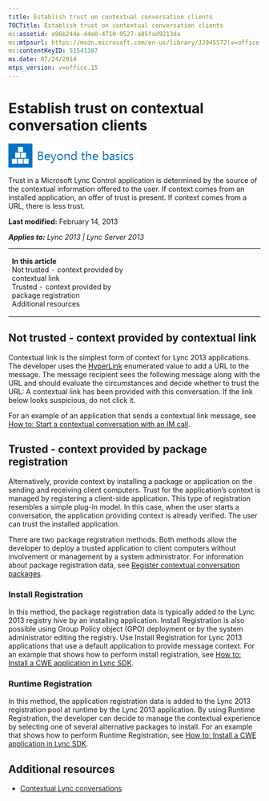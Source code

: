 ```yaml
---
title: Establish trust on contextual conversation clients
TOCTitle: Establish trust on contextual conversation clients
ms:assetid: a96b244e-d4e0-4710-9527-a85fad9213da
ms:mtpsurl: https://msdn.microsoft.com/en-us/library/JJ945572(v=office.15)
ms:contentKeyID: 51541387
ms.date: 07/24/2014
mtps_version: v=office.15
---
```


# Establish trust on contextual conversation clients

![Beyond the basics topic](images/JJ937254.mod_icon_beyondbasics_long(Office.15).png "Beyond the basics topic")

Trust in a Microsoft Lync Control application is determined by the source of the contextual information offered to the user. If context comes from an installed application, an offer of trust is present. If context comes from a URL, there is less trust.

**Last modified:** February 14, 2013

***Applies to:** Lync 2013 | Lync Server 2013*

<table>
<colgroup>
<col style="width: 50%" />
<col style="width: 50%" />
</colgroup>
<tbody>
<tr class="odd">
<td><p><strong>In this article</strong><br />
Not trusted - context provided by contextual link<br />
Trusted - context provided by package registration<br />
Additional resources</p></td>
<td><p></p></td>
</tr>
</tbody>
</table>

## Not trusted - context provided by contextual link

Contextual link is the simplest form of context for Lync 2013 applications. The developer uses the [HyperLink](https://msdn.microsoft.com/en-us/library/gg267182\(v=office.15\)) enumerated value to add a URL to the message. The message recipient sees the following message along with the URL and should evaluate the circumstances and decide whether to trust the URL: A contextual link has been provided with this conversation. If the link below looks suspicious, do not click it.

For an example of an application that sends a contextual link message, see [How to: Start a contextual conversation with an IM call](how-to-start-a-contextual-conversation-with-an-im-call.md).

## Trusted - context provided by package registration

Alternatively, provide context by installing a package or application on the sending and receiving client computers. Trust for the application’s context is managed by registering a client-side application. This type of registration resembles a simple plug-in model. In this case, when the user starts a conversation, the application providing context is already verified. The user can trust the installed application.

There are two package registration methods. Both methods allow the developer to deploy a trusted application to client computers without involvement or management by a system administrator. For information about package registration data, see [Register contextual conversation packages](register-contextual-conversation-packages.md).

### Install Registration

In this method, the package registration data is typically added to the Lync 2013 registry hive by an installing application. Install Registration is also possible using Group Policy object (GPO) deployment or by the system administrator editing the registry. Use Install Registration for Lync 2013 applications that use a default application to provide message context. For an example that shows how to perform install registration, see [How to: Install a CWE application in Lync SDK](how-to-install-a-cwe-application-in-lync-sdk.md).

### Runtime Registration

In this method, the application registration data is added to the Lync 2013 registration pool at runtime by the Lync 2013 application. By using Runtime Registration, the developer can decide to manage the contextual experience by selecting one of several alternative packages to install. For an example that shows how to perform Runtime Registration, see [How to: Install a CWE application in Lync SDK](how-to-install-a-cwe-application-in-lync-sdk.md).

## Additional resources

  - [Contextual Lync conversations](contextual-lync-conversations.md)

